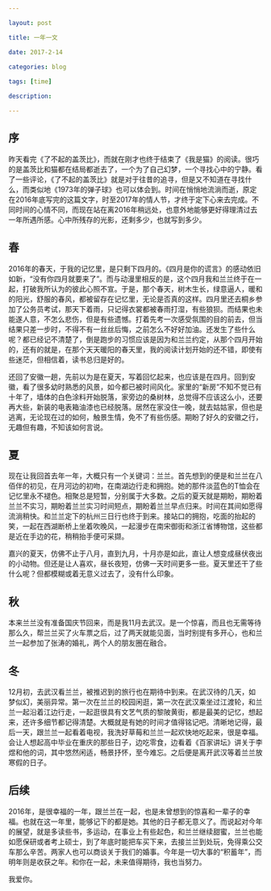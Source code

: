 ```yaml
---

layout: post 

title: 一年一文

date: 2017-2-14

categories: blog
 
tags: [time]

description: 

---
```


## 序

昨天看完《了不起的盖茨比》，而就在刚才也终于结束了《我是猫》的阅读。很巧的是盖茨比和猫都在结局都逝去了，一个为了自己幻梦，一个寻找心中的宁静。看了一些评论，《了不起的盖茨比》就是对于往昔的追寻，但是又不知道在寻找什么，而类似地《1973年的弹子球》也可以体会到。时间在悄悄地流淌而逝，原定在2016年底写完的这篇文字，时至2017年的情人节，才终于定下心来去完成。不同时间的心情不同，而现在站在离2016年稍远处，也意外地能够更好得理清过去一年所遇所感。心中所残存的光影，还剩多少，也就写到多少。

## 春

2016年的春天，于我的记忆里，是只剩下四月的。《四月是你的谎言》的感动依旧如新，“没有你四月就要来了”。而与动漫里相反的是，这个四月我和兰兰终于在一起，打破我所认为的彼此心照不宣。于是，那个春天，树木生长，绿意逼人，暖和的阳光，舒服的春风，都被留存在记忆里，无论是否真的这样。四月里还去桐乡参加了公务员考试，那天下着雨，只记得衣裳都被春雨打湿，有些狼狈。而结果也未能遂人意，不怎么悲伤，但是有些遗憾。打着先考一次感受氛围的目的前去，但当结果只差一步时，不得不有一丝丝后悔，之前怎么不好好加油。还发生了些什么呢？都已经记不清楚了，倒是跑步的习惯应该是因为和兰兰约定，从那个四月开始的，还有的就是，在那个天天暖阳的春天里，我的阅读计划开始的还不错，即使有些迷茫，但相信着，读书总归是好的。

还回了安徽一趟，先前以为是在夏天，写着回忆起来，也应该是在四月。回到安徽，看了很多幼时熟悉的风景，如今都已被时间风化。家里的“新房”不知不觉已有十年了，墙体的白色涂料开始脱落，家旁边的桑树林，总觉得不应该这么小，还要再大些，新装的电表箱油漆也已经脱落。居然在家没住一晚，就去姑姑家，但也是逃离，无论现在过的如何，触景生情，免不了有些伤感。期盼了好久的安徽之行，无趣但有趣，不知该如何言说。

## 夏

现在让我回首去年一年，大概只有一个关键词：兰兰。首先想到的便是和兰兰在八佰伴的初见，在月河边的初吻，在南湖边行走和拥抱。她的那件淡蓝色的T恤会在记忆里永不褪色。相聚总是短暂，分别属于大多数。之后的夏天就是期盼，期盼着兰兰不实习，期盼着兰兰实习时间短点，期盼着兰兰早点归来。时间在其间如愿得流淌稍快。和兰兰定下的杭州三日行也终于到来。接站口的拥抱，吃面的抬起的笑，一起在西湖断桥上坐着吹晚风，一起漫步在南宋御街和浙江省博物馆，这些都是近在手边的花，稍稍抬手便可采撷。

嘉兴的夏天，仿佛不止于八月，直到九月，十月亦是如此，直让人想变成昼伏夜出的小动物。但还是让人喜欢，昼长夜短，仿佛一天时间更多一些。夏天里还干了些什么呢？但都模糊或着无意义过去了，没有什么印象。

## 秋 

本来兰兰没有准备国庆节回来，而是我11月去武汉。是一个惊喜，而且也无需等待那么久，帮兰兰买了火车票之后，过了两天就能见面，当时别提有多开心，也和兰兰一起参加了张涛的婚礼，两个人的朋友圈在融合。

## 冬

12月初，去武汉看兰兰，被推迟到的旅行也在期待中到来。在武汉待的几天，如梦似幻，美丽异常。第一次在兰兰的校园闲逛，第一次在武汉乘坐过江渡轮，和兰兰一起沿着江边行走，一起逛很具有文艺气质的黎陂黄街，都是最美的记忆，想起来，还许多细节都记得清楚。大概就是有她的时间才值得铭记吧。清晰地记得，最后一天，跟兰兰一起看着电视，我洗好草莓和兰兰一起欢快地吃起来，很是幸福。会让人想起高中毕业在重庆的那些日子，边吃零食，边看着《百家讲坛》讲关于李煜和他的词，其中悠然闲适，畅景抒怀，至今难忘。之后便是离开武汉等着兰兰放寒假的日子。

## 后续

2016年，是很幸福的一年，跟兰兰在一起，也是未曾想到的惊喜和一辈子的幸福。也就在这一年里，能够记下的都是她。其他的日子都无意义了。而说起对今年的展望，就是多读些书，多运动，在事业上有些起色，和兰兰继续甜蜜，兰兰也能如愿保研或者考上硕士，到了年底时能把车买下来，去接兰兰到处玩，免得乘公交车那么辛苦。两家人也可以商谈关于我们的婚事。今年是一切大事的“积蓄年”，而明年则是收获之年。和你在一起，未来值得期待，我也当努力。

我爱你。
